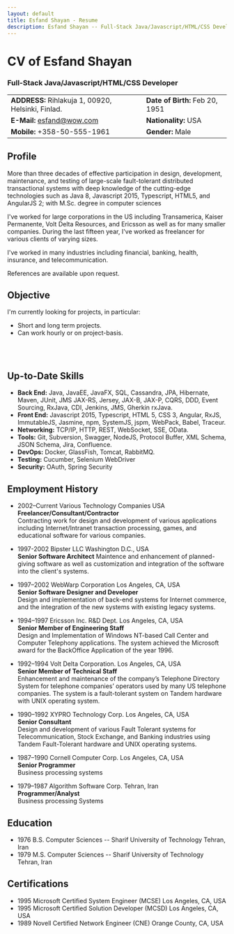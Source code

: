 ```yaml
---
layout: default
title: Esfand Shayan - Resume
description: Esfand Shayan -- Full-Stack Java/Javascript/HTML/CSS Developer 
---
```


CV of Esfand Shayan
===================

### Full-Stack Java/Javascript/HTML/CSS Developer ###

|                                                       |                                   |
|------------------------------------------------------ | --------------------------------- |
| **ADDRESS:** Rihlakuja 1, 00920, Helsinki, Finlad.    |  **Date of Birth:** Feb 20, 1951  |
| **E-Mail:**  esfand@wow.com                           |  **Nationality:** USA             |
| **Mobile:** +358-50-555-1961                          |  **Gender:** Male                 |


Profile
-------
More than three decades of effective participation in design, development, maintenance, 
and testing of large-scale fault-tolerant distributed transactional systems with deep 
knowledge of the cutting-edge technologies such as Java 8, Javascript 2015, Typescript, 
HTML5, and AngularJS 2; with M.Sc. degree in computer sciences

I've worked for large corporations in the US including Transamerica, Kaiser Permanente, 
Volt Delta Resources, and Ericsson as well as for many smaller companies.  During the 
last fifteen year, I've worked as freelancer for various clients of varying sizes.

I've worked in many industries including financial, banking, health, insurance, and 
telecommunication.

References are available upon request.


Objective
---------
I'm currently looking for projects, in particular:

* Short and long term projects.
* Can work hourly or on project-basis.

<br/><br/>

Up-to-Date Skills
-----------------

* **Back End:** Java, JavaEE, JavaFX, SQL, Cassandra, JPA, Hibernate, Maven, JUnit, JMS 
   JAX-RS, Jersey, JAX-B, JAX-P, CQRS, DDD, Event Sourcing, RxJava, CDI, Jenkins, JMS, Gherkin
   rxJava.
* **Front End:** Javascript 2015, Typescript, HTML 5, CSS 3, Angular, RxJS, ImmutableJS, Jasmine, 
  npm, SystemJS, jspm, WebPack, Babel, Traceur.
* **Networking:** TCP/IP, HTTP, REST, WebSocket, SSE, OData.
* **Tools:** Git, Subversion, Swagger, NodeJS, Protocol Buffer, XML Schema, JSON Schema, Jira, Confluence. 
* **DevOps:** Docker, GlassFish, Tomcat, RabbitMQ.
* **Testing:** Cucumber, Selenium WebDriver
* **Security:** OAuth, Spring Security

Employment History
------------------

* 2002–Current	Various Technology Companies	 USA    
**Freelancer/Consultant/Contractor**   
Contracting work for design and development of various applications including 
Internet/Intranet transaction processing, games, and educational software for 
various companies.

* 1997-2002 Bipster LLC  Washington D.C., USA    
**Senior Software Architect** 
Maintence and enhancement of planned-giving software as well as customization
and integration of the software into the client's systems.

* 1997–2002	WebWarp Corporation	Los Angeles, CA, USA    
**Senior Software Designer and Developer**    
Design and implementation of back-end systems for Internet commerce, and the 
integration of the new systems with existing legacy systems.

* 1994–1997	Ericsson Inc. R&D Dept.	Los Angeles, CA, USA    
**Senior Member of Engineering Staff**    
Design and Implementation of Windows NT-based Call Center and Computer Telephony 
applications.  The system achieved the Microsoft award for the BackOffice Application 
of the year 1996.

* 1992–1994	Volt Delta Corporation.	Los Angeles, CA, USA    
**Senior Member of Technical Staff**    
Enhancement and maintenance of the company’s Telephone Directory System for telephone 
companies’ operators used by many US telephone companies.  The system is a fault-tolerant 
system on Tandem hardware with UNIX operating system.

* 1990–1992	XYPRO Technology Corp.	Los Angeles, CA, USA    
**Senior Consultant**    
Design and development of various Fault Tolerant systems for Telecommunication, 
Stock Exchange, and Banking industries using Tandem Fault-Tolerant hardware and UNIX 
operating systems.

* 1987–1990	Cornell Computer Corp.	Los Angeles, CA, USA    
**Senior Programmer**    
Business processing systems

* 1979–1987	Algorithm Software Corp.	Tehran, Iran    
**Programmer/Analyst**    
Business processing Systems


Education
---------
* 1976	B.S. Computer Sciences -- Sharif University of Technology 	Tehran, Iran    
* 1979  M.S. Computer Sciences -- Sharif University of Technology 	Tehran, Iran     

Certifications
--------------
* 1995   Microsoft Certified System Engineer (MCSE)  	Los Angeles, CA, USA    
* 1995   Microsoft Certified Solution Developer (MCSD) 	 Los Angeles, CA, USA    
* 1989   Novell Certified Network Engineer (CNE) 	Orange County, CA, USA    

